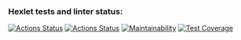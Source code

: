 ### Hexlet tests and linter status:
[![Actions Status](https://github.com/Shublon/frontend-project-lvl2/workflows/hexlet-check/badge.svg)](https://github.com/Shublon/frontend-project-lvl2/actions)
[![Actions Status](https://github.com/Shublon/frontend-project-lvl2/workflows/run-eslint/badge.svg)](https://github.com/Shublon/frontend-project-lvl2/actions)
[![Maintainability](https://api.codeclimate.com/v1/badges/f52d57e86c403bc7350a/maintainability)](https://codeclimate.com/github/Shublon/frontend-project-lvl2/maintainability)
[![Test Coverage](https://api.codeclimate.com/v1/badges/f52d57e86c403bc7350a/test_coverage)](https://codeclimate.com/github/Shublon/frontend-project-lvl2/test_coverage)
